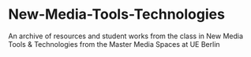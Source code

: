 # New-Media-Tools-Technologies
An archive of resources and student works from the class in New Media Tools &amp; Technologies from the Master Media Spaces at UE Berlin
